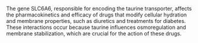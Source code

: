 The gene SLC6A6, responsible for encoding the taurine transporter, affects the pharmacokinetics and efficacy of drugs that modify cellular hydration and membrane properties, such as diuretics and treatments for diabetes. These interactions occur because taurine influences osmoregulation and membrane stabilization, which are crucial for the action of these drugs.